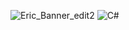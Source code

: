 ![Eric_Banner_edit2](https://github.com/EricTimRussell/EricTimRussell/assets/99972346/94292d42-a432-411f-ae35-c12def624d2d)
![C#](https://img.shields.io/badge/c%23-%23239120.svg?style=for-the-badge&logo=c-sharp&logoColor=white)
